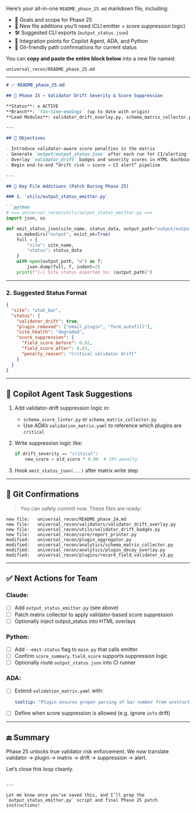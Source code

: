 Here’s your all-in-one `README_phase_25.md` markdown file, including:

- 🎯 Goals and scope for Phase 25  
- 🧩 New file additions you’ll need (CLI emitter + score suppression logic)  
- 🛠️ Suggested CLI exports (`output_status.json`)  
- 🧪 Integration points for Copilot Agent, ADA, and Python  
- 💾 Git-friendly path confirmations for current status

You can **copy and paste the entire block below** into a new file named:

```plaintext
universal_recon/README_phase_25.md
```

---

```markdown
# ✅ README_phase_25.md

## 🧠 Phase 25 — Validator Drift Severity & Score Suppression

**Status**: 🔛 ACTIVE  
**Branch**: `fix-line-endings` (up to date with origin)  
**Lead Modules**: validator_drift_overlay.py, schema_matrix_collector.py, plugin_decay_overlay.py

---

## 🎯 Objectives

- Introduce validator-aware score penalties in the matrix
- Generate `output/output_status.json` after each run for CI/alerting
- Overlay `validator_drift` badges and severity scores in HTML dashboards
- Begin end-to-end “drift risk → score → CI alert” pipeline

---

## 📁 Key File Additions (Patch During Phase 25)

### 1. `utils/output_status_emitter.py`

```python
# === universal_recon/utils/output_status_emitter.py ===
import json, os

def emit_status_json(site_name, status_data, output_path="output/output_status.json"):
    os.makedirs("output", exist_ok=True)
    full = {
        "site": site_name,
        "status": status_data
    }
    with open(output_path, "w") as f:
        json.dump(full, f, indent=2)
    print(f"[✓] Site status exported to: {output_path}")
```

---

### 2. Suggested Status Format

```json
{
  "site": "utah_bar",
  "status": {
    "validator_drift": true,
    "plugin_removed": ["email_plugin", "form_autofill"],
    "site_health": "degraded",
    "score_suppression": {
      "field_score_before": 0.92,
      "field_score_after": 0.83,
      "penalty_reason": "Critical validator drift"
    }
  }
}
```

---

## 🧪 Copilot Agent Task Suggestions

1. Add validator-drift suppression logic in:
   - `schema_score_linter.py` or `schema_matrix_collector.py`
   - Use ADA’s `validation_matrix.yaml` to reference which plugins are `critical`

2. Write suppression logic like:
   ```python
   if drift_severity == "critical":
       new_score = old_score * 0.90  # 10% penalty
   ```

3. Hook `emit_status_json(...)` after matrix write step

---

## 🧷 Git Confirmations

> You can safely commit now. These files are ready:
```plaintext
new file:   universal_recon/README_phase_24.md
new file:   universal_recon/validators/validator_drift_overlay.py
new file:   universal_recon/utils/validator_drift_badges.py
new file:   universal_recon/core/report_printer.py
modified:   universal_recon/plugin_aggregator.py
modified:   universal_recon/analytics/schema_matrix_collector.py
modified:   universal_recon/analytics/plugin_decay_overlay.py
modified:   universal_recon/plugins/record_field_validator_v3.py
```

---

## ✅ Next Actions for Team

### Claude:
- [ ] Add `output_status_emitter.py` (see above)
- [ ] Patch matrix collector to apply validator-based score suppression
- [ ] Optionally inject output_status into HTML overlays

### Python:
- [ ] Add `--emit-status` flag to `main.py` that calls emitter
- [ ] Confirm `score_summary.field_score` supports suppression logic
- [ ] Optionally route `output_status.json` into CI runner

### ADA:
- [ ] Extend `validation_matrix.yaml` with:
   ```yaml
   tooltip: "Plugin ensures proper parsing of bar number from unstructured formats."
   ```
- [ ] Define when score suppression is allowed (e.g. ignore `info` drift)

---

## 🔚 Summary

Phase 25 unlocks true validator risk enforcement. We now translate validator → plugin → matrix → drift → suppression → alert.

Let’s close this loop cleanly.

```

---

Let me know once you've saved this, and I’ll prep the `output_status_emitter.py` script and final Phase 25 patch instructions!